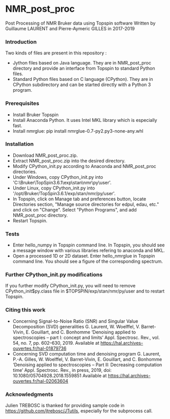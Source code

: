 # NMR_post_proc
Post Processing of NMR Bruker data using Topspin software
Written by Guillaume LAURENT and Pierre-Aymeric GILLES in 2017-2019


### Introduction
Two kinds of files are present in this repository :
- Jython files based on Java language. They are in NMR_post_proc directory and provide an interface from Topspin to standard Python files.
- Standard Python files based on C language (CPython). They are in CPython subdirectory and can be started directly with a Python 3 program.


### Prerequisites
- Install Bruker Topspin
- Install Anaconda Python. It uses Intel MKL library which is especially fast.
- Install nmrglue: pip install nmrglue-0.7-py2.py3-none-any.whl


### Installation
- Download NMR_post_proc.zip.
- Extract NMR_post_proc.zip into the desired directory.
- Modify CPython_init.py according to Anaconda and NMR_post_proc directories.
- Under Windows, copy CPython_init.py into 'C:\Bruker\TopSpin3.6.1\exp\stan\nmr\py\user'.
- Under Linux, copy CPython_init.py into '/opt/Bruker/TopSpin3.6.1/exp/stan/nmr/py/user'.
- In Topspin, click on Manage tab and preferences button, locate Directories section, "Manage source directories for edpul, edau, etc." and click on "Change". Select "Python Programs", and add NMR_post_proc directory.
- Restart Topspin.


### Tests
- Enter hello_numpy in Topspin command line. In Topspin, you should see a message window with various libraries refering to anaconda and MKL.
- Open a processed 1D or 2D dataset. Enter hello_nmrglue in Topspin command line. You should see a figure of the corresponding spectrum.


### Further CPython_init.py modifications
If you further modify CPython_init.py, you will need to remove CPython_init$py.class file in $TOPSPIN/exp/stan/nmr/py/user and to restart Topspin.


### Citing this work
- Concerning Signal-to-Noise Ratio (SNR) and Singular Value Decomposition (SVD) generalities
G. Laurent, W. Woelffel, V. Barret-Vivin, E. Gouillart, and C. Bonhomme
‘Denoising applied to spectroscopies – part I: concept and limits’
Appl. Spectrosc. Rev., vol. 54, no. 7, pp. 602–630, 2019.
Available at https://hal.archives-ouvertes.fr/hal-01879736
- Concerning SVD computation time and denoising program
G. Laurent, P.-A. Gilles, W. Woelffel, V. Barret-Vivin, E. Gouillart, and C. Bonhomme
‘Denoising applied to spectroscopies – Part II: Decreasing computation time’
Appl. Spectrosc. Rev., in press, 2019, doi: 10.1080/05704928.2018.1559851
Available at https://hal.archives-ouvertes.fr/hal-02063604


### Acknowledgments
Julien TREBOSC is thanked for providing sample code in https://github.com/jtrebosc/JTutils, especially for the subprocess call.
